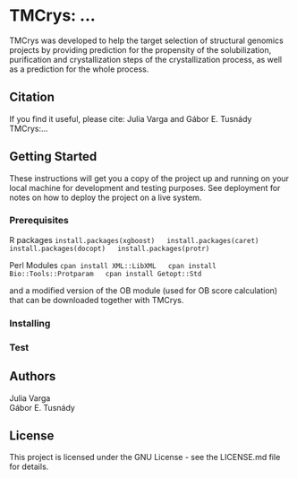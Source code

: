 
# TMCrys: ...

TMCrys was developed to help the target selection of structural genomics projects by providing prediction
for the propensity of the solubilization, purification and crystallization steps of the crystallization 
process, as well as a prediction for the whole process.


## Citation
If you find it useful, please cite:
Julia Varga and Gábor E. Tusnády  
TMCrys:...

## Getting Started

These instructions will get you a copy of the project up and running on your local machine for development and testing purposes. See deployment for notes on how to deploy the project on a live system.


### Prerequisites

R packages
	```
	install.packages(xgboost)  
	install.packages(caret)  
	install.packages(docopt)  
	install.packages(protr)  
	```


Perl Modules
	```
	cpan install XML::LibXML  
	cpan install Bio::Tools::Protparam  
	cpan install Getopt::Std  
	```

and a modified version of the OB module (used for OB score calculation) that can be downloaded together with TMCrys.



### Installing




### Test


## Authors
Julia Varga  
Gábor E. Tusnády

## License
This project is licensed under the GNU License - see the LICENSE.md file for details.
